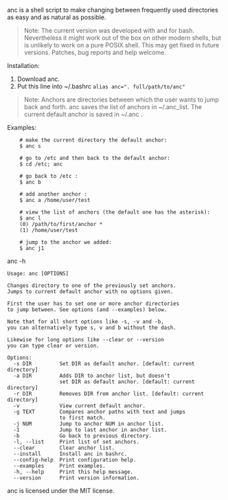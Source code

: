 anc is a shell script to make changing between frequently used directories
as easy and as natural as possible.

> Note: The current version was developed with and for bash. Nevertheless it might work out of the box on other modern shells, but is unlikely to work on a pure POSIX shell. This may get fixed in future versions. Patches, bug reports and help welcome.

Installation:
1. Download anc.
2. Put this line into ~/.bashrc 
    ```alias anc=". full/path/to/anc"```

> Note: Anchors are directories between which the user wants to jump back and forth.
anc saves the list of anchors in ~/.anc_list. The current default anchor is saved in ~/.anc .

Examples:
```
    # make the current directory the default anchor:
    $ anc s

    # go to /etc and then back to the default anchor:
    $ cd /etc; anc

    # go back to /etc :
    $ anc b

    # add another anchor :
    $ anc a /home/user/test

    # view the list of anchors (the default one has the asterisk):
    $ anc l
    (0) /path/to/first/anchor *
    (1) /home/user/test

    # jump to the anchor we added:
    $ anc j1
```

anc -h
```
Usage: anc [OPTIONS]

Changes directory to one of the previously set anchors.
Jumps to current default anchor with no options given.

First the user has to set one or more anchor directories
to jump between. See options (and --examples) below.

Note that for all short options like -s, -v and -b,
you can alternatively type s, v and b without the dash.

Likewise for long options like --clear or --version
you can type clear or version.

Options:
  -s DIR         Set DIR as default anchor. [default: current directory]
  -a DIR         Adds DIR to anchor list, but doesn't
                 set DIR as default anchor. [default: current directory]
  -r DIR         Removes DIR from anchor list. [default: current directory]
  -v             View current default anchor.
  -g TEXT        Compares anchor paths with text and jumps
                 to first match.
  -j NUM         Jump to anchor NUM in anchor list.
  -1             Jump to last anchor in anchor list.
  -b             Go back to previous directory.
  -l, --list     Print list of set anchors.
  --clear        Clear anchor list.
  --install      Install anc in bashrc.
  --config-help  Print configuration help.
  --examples     Print examples.
  -h, --help     Print this help message.
  --version      Print version information.
```

anc is licensed under the MIT license.

